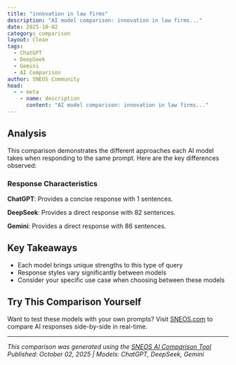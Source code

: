 ```yaml
---
title: "innovation in law firms"
description: "AI model comparison: innovation in law firms..."
date: 2025-10-02
category: comparison
layout: Clean
tags:
  - ChatGPT
  - DeepSeek
  - Gemini
  - AI Comparison
author: SNEOS Community
head:
  - - meta
    - name: description
      content: "AI model comparison: innovation in law firms..."
---
```


<ChatComparison
  title="innovation in law firms"
  prompt="innovation in law firms"
  :responses='{
    "ChatGPT": "Error calling OpenAI API.",
    "DeepSeek": "Of course. Innovation in law firms has moved far beyond just adopting new software. It\u0027s now a strategic imperative focused on improving efficiency, delivering greater client value, and creating new service models in an increasingly competitive market.\n\nHere\u2019s a comprehensive breakdown of innovation in law firms, covering key areas, drivers, challenges, and real-world examples.\n\n### 1. Core Areas of Innovation\n\nLaw firm innovation can be categorized into several key pillars:\n\n#### A. Technological Innovation\nThis is the most visible form of innovation, encompassing the tools and platforms firms use.\n\n*   **Legal Tech Adoption:**\n    *   **AI-Powered Tools:** Using AI for contract review (e.g., Kira Systems, Luminance), due diligence, legal research (e.g., Casetext, Westlaw), and predictive analytics for case outcomes.\n    *   **Document Automation:** Tools like HotDocs or Clarilis that turn complex legal documents into self-service templates, drastically reducing drafting time and errors.\n    *   **E-Discovery \u0026 Data Analytics:** Platforms like Relativity and Logikcull that use machine learning to sift through vast volumes of electronic data for litigation.\n    *   **Practice Management Software:** Integrated platforms (e.g., Clio, PracticePanther) that manage everything from time-tracking and billing to client communication and matter management.\n\n*   **Data-Driven Decision Making:**\n    *   Using data analytics to inform legal strategy, predict judge/jury behavior, set competitive pricing, and identify firm-wide operational efficiencies.\n\n#### B. Process Innovation (\u0022NewLaw\u0022)\nThis involves re-engineering how legal services are delivered, often moving away from the traditional hourly billing model.\n\n*   **Alternative Legal Service Providers (ALSPs):** Many large firms have built or partnered with ALSPs to handle high-volume, repetitive work (like contract management or compliance) more efficiently and at a lower cost.\n*   **Legal Project Management (LPM):** Applying formal project management principles to legal matters. This includes scoping, budgeting, defining deliverables, and managing timelines to ensure matters stay on budget and meet client expectations.\n*   **Agile Workflows:** Borrowing from the tech industry, this involves working in sprints, holding daily stand-up meetings, and continuously adapting to client feedback.\n*   **Unbundled Services:** Offering discrete, limited-scope services (e.g., \u0022ghostwriting\u0022 a legal brief for a self-represented client) instead of full-scope representation.\n\n#### C. Business Model Innovation\nThis is a more fundamental shift in how a law firm creates and captures value.\n\n*   **Alternative Fee Arrangements (AFAs):** Moving beyond the billable hour to fixed fees, subscription models (e.g., \u0022legal department as a service\u0022), contingency fees, and success-based pricing.\n*   **Multi-Disciplinary Practices (MDPs):** Integrating non-lawyer professionals (e.g., technologists, data scientists, consultants) into the firm to offer holistic solutions. While still restricted in many jurisdictions, this is a growing trend.\n*   **Incubators and Venture Arms:** Some forward-thinking firms have launched incubators to fund legal tech startups or created venture arms to invest in them.\n\n#### D. Cultural \u0026 Structural Innovation\nThis is about changing the internal mindset and organization of the firm to foster innovation.\n\n*   **Dedicated Innovation Roles:** Creating positions like **Chief Innovation Officer, Legal Technologist, or Innovation Partner**.\n*   **Innovation Committees and Labs:** Establishing cross-functional teams to research, test, and implement new ideas.\n*   **Training \u0026 Upskilling:** Investing in training programs to ensure lawyers and staff are proficient with new technologies and methodologies.\n*   **Psychological Safety:** Creating an environment where lawyers feel safe to experiment, fail, and learn without penalty.\n\n### 2. Key Drivers of Innovation\n\n*   **Client Demand:** Sophisticated corporate clients are demanding more efficiency, predictability, and value. They often have their own legal ops teams and expect their outside counsel to be equally innovative.\n*   **Competition:** Competition is no longer just from other law firms. It comes from the \u0022Big Four\u0022 accounting firms, ALSPs, and in-house legal departments taking on more work.\n*   **Technology Proliferation:** The sheer volume and capability of legal tech tools make innovation more accessible and necessary to keep up.\n*   **Profitability Pressure:** Firms are constantly seeking ways to improve margins. Efficient processes and alternative pricing can lead to higher profitability than the billable hour.\n*   **Talent Attraction \u0026 Retention:** The next generation of lawyers wants to work with modern tools and efficient processes, not fight against outdated ones.\n\n### 3. Common Challenges \u0026 Barriers\n\n*   **The Billable Hour Model:** This is the single biggest barrier. It incentivizes time spent over efficiency and value delivered, creating a direct financial disincentive for innovation that saves time.\n*   **Cultural Resistance:** The legal profession is inherently risk-averse and steeped in tradition. The phrase \u0022We\u0027ve always done it this way\u0022 is a powerful force against change.\n*   **Lack of Expertise:** Many partners are experts in law, not in technology, project management, or process design.\n*   **Cost and ROI Uncertainty:** Investing in new technology and training is expensive, and the return on investment can be difficult to quantify in the short term.\n*   **Regulatory Restrictions:** Rules around unauthorized practice of law and restrictions on non-lawyer ownership of firms (e.g., the U.S. prohibition, unlike the UK\u0027s ABS model) can hinder certain business model innovations.\n\n### 4. Real-World Examples\n\n*   **Allen \u0026 Overy (A\u0026O):** A global leader with **Fuse**, a tech innovation space in its London office housing a curated group of legal tech startups. They also have **aosphere**, a subsidiary that provides online legal compliance services.\n*   **Dentons:** Created **NextLaw Labs**, a venture-backed global collaborative focused on developing and investing in new technologies and legal service models.\n*   **Baker McKenzie:** Has a well-established global **Legal Operations \u0026 Technology Services** team that helps clients with process improvement and tech implementation, not just legal advice.\n*   **Ogletree Deakins:** Developed its own proprietary case management and analytics platform to provide data-driven insights to its clients on employment law trends and litigation risks.\n\n### The Future of Innovation in Law Firms\n\nThe trajectory points towards:\n\n1.  **Embedded AI:** AI will become a standard, integrated part of every lawyer\u0027s workflow, from drafting to research to strategy.\n2.  **Productization of Services:** Firms will increasingly package their expertise into standardized, scalable \u0022products\u0022 (e.g., a compliance check-up service) rather than purely bespoke advice.\n3.  **Hyper-Personalization:** Using data to provide highly tailored legal advice and predict client-specific risks.\n4.  **Focus on the Client Experience:** Innovation will be judged by how it improves the client\u0027s journey, making it more transparent, collaborative, and less stressful.\n\nIn conclusion, innovation in law firms is no longer a niche interest but a core strategic function. The most successful firms of the future will be those that can effectively blend deep legal expertise with cutting-edge technology, efficient processes, and a client-centric business model.",
    "Gemini": "Innovation in law firms is no longer a nice-to-have, but a necessity for survival and growth. Clients are demanding more value, technology is rapidly changing the landscape, and competition is fierce. Here\u0027s a breakdown of key areas of innovation and examples:\n\n**1. Technology Adoption \u0026 Development:**\n\n*   **AI \u0026 Automation:**\n    *   **Document Review \u0026 E-Discovery:** Using AI to quickly and accurately analyze large volumes of documents, significantly reducing time and costs. (e.g., Kira Systems, Relativity)\n    *   **Contract Analysis:**  Leveraging AI to extract key clauses, identify risks, and ensure compliance in contracts. (e.g.,  ContractPodAi,  LawGeex)\n    *   **Legal Research:** Employing AI-powered search tools to find relevant case law and legal precedents more efficiently. (e.g., Westlaw Edge, LexisNexis)\n    *   **Automated Legal Drafting:** Using software to generate standard legal documents like NDAs, wills, and leases. (e.g.,  Afterpattern, Documate)\n    *   **Chatbots:** Providing 24/7 client support and answering basic legal questions. (e.g.,  Many firms are developing or using chatbots via their websites.)\n    *   **Workflow Automation:** Streamlining internal processes like client onboarding, billing, and knowledge management. (e.g., Clio, MyCase)\n*   **Cloud Computing:**  Moving data and applications to the cloud for increased accessibility, collaboration, and security.\n*   **Data Analytics:** Using data to gain insights into firm performance, client behavior, and market trends.  This includes pricing strategies, resource allocation, and identifying new business opportunities.\n*   **Cybersecurity:**  Investing in robust cybersecurity measures to protect client data and firm assets.  This is increasingly critical given the sensitive nature of legal information.\n*   **Blockchain Technology:**  Exploring the potential of blockchain for secure document storage, smart contracts, and identity verification. (While still nascent, its potential is significant)\n\n**2. New Service Delivery Models:**\n\n*   **Alternative Fee Arrangements (AFAs):** Moving away from hourly billing and offering fixed fees, value-based pricing, subscriptions, or contingency fees.  This provides clients with greater predictability and incentivizes efficiency.\n*   **Legal Project Management (LPM):** Applying project management principles to legal matters to improve efficiency, transparency, and communication.  This helps control costs and meet deadlines.\n*   **Legal Process Outsourcing (LPO):**  Outsourcing routine legal tasks to specialized providers, often located in lower-cost jurisdictions.  This allows firms to focus on higher-value work. (e.g.,  UnitedLex,  Elevate Services)\n*   **Online Legal Platforms:**  Creating online platforms that provide clients with access to legal information, self-help tools, and online legal services. (e.g.,  Rocket Lawyer, LegalZoom - while these are not law firms, firms can adapt similar models)\n*   **Unbundled Legal Services:** Offering clients specific, discrete legal services rather than full representation.  This makes legal assistance more accessible and affordable.\n\n**3. Client-Centric Innovation:**\n\n*   **Improved Communication \u0026 Transparency:** Utilizing client portals, regular updates, and proactive communication to keep clients informed and engaged.\n*   **Client Feedback Mechanisms:**  Actively soliciting and acting on client feedback to improve service delivery and satisfaction.  This can include surveys, interviews, and advisory boards.\n*   **Design Thinking:**  Using design thinking methodologies to understand client needs and develop innovative solutions.\n*   **Industry Specialization:**  Developing deep expertise in specific industries to provide clients with tailored legal advice and solutions.\n*   **Focus on Client Business Goals:**  Understanding clients\u0027 business objectives and providing legal advice that aligns with their strategic goals.\n\n**4. Internal Process Innovation:**\n\n*   **Knowledge Management:**  Creating systems to capture, organize, and share knowledge within the firm. This improves efficiency and reduces redundancy.\n*   **Collaboration Tools:**  Using collaboration platforms to facilitate communication and teamwork among lawyers and staff. (e.g., Slack, Microsoft Teams)\n*   **Diversity \u0026 Inclusion Initiatives:**  Creating a more diverse and inclusive workforce to attract top talent and better serve a diverse clientele.\n*   **Flexible Work Arrangements:**  Offering flexible work options, such as remote work and flexible hours, to improve employee satisfaction and retention.\n*   **Training \u0026 Development:**  Investing in training and development programs to equip lawyers and staff with the skills they need to succeed in a rapidly changing legal landscape. This includes technological proficiency, business acumen, and client relationship management skills.\n*   **Flattened Hierarchies:**  Moving away from traditional hierarchical structures to foster a more collaborative and innovative culture.\n\n**5. Cultural Innovation:**\n\n*   **Embracing Experimentation:**  Creating a culture that encourages experimentation and risk-taking.\n*   **Promoting Collaboration:**  Breaking down silos and fostering collaboration among different practice groups and departments.\n*   **Empowering Employees:**  Giving employees more autonomy and responsibility.\n*   **Fostering a Growth Mindset:**  Encouraging employees to embrace challenges and learn from failures.\n*   **Open Communication:**  Creating a culture of open communication and transparency.\n\n**Challenges to Innovation in Law Firms:**\n\n*   **Risk Aversion:** Law firms are often risk-averse due to the high stakes involved in legal matters.\n*   **Partner Resistance:**  Partners may be resistant to change, particularly if it threatens their established practices or compensation models.\n*   **Lack of Resources:**  Some firms may lack the financial or human resources to invest in innovation.\n*   **Regulatory Constraints:**  The legal profession is heavily regulated, which can limit the scope of innovation.\n*   **Legacy Technology:**  Firms may be burdened by outdated technology systems that are difficult to integrate with new technologies.\n*   **Measuring ROI:**  It can be difficult to measure the return on investment (ROI) of innovation initiatives.\n\n**Overcoming Challenges:**\n\n*   **Leadership Support:**  Strong leadership support is essential for driving innovation.\n*   **Clear Vision \u0026 Strategy:**  Firms need a clear vision and strategy for innovation.\n*   **Dedicated Resources:**  Allocating sufficient resources to innovation initiatives.\n*   **Pilot Programs:**  Testing new ideas through pilot programs before implementing them firm-wide.\n*   **Communication \u0026 Training:**  Communicating the benefits of innovation to employees and providing them with the necessary training.\n*   **Collaboration with External Partners:**  Partnering with technology vendors, consultants, and other organizations to access expertise and resources.\n\n**Examples of Innovative Law Firms:**\n\nWhile many firms are innovating, some examples include:\n\n*   **Allen \u0026 Overy:**  Known for their use of technology and data analytics.\n*   **Baker McKenzie:**  Has a strong focus on innovation and client service.\n*   **Dentons:**  Aggressively pursuing technology adoption and new service delivery models.\n*   **Latham \u0026 Watkins:**  Investing heavily in technology and innovation initiatives.\n*   **Pinsent Masons:**  Utilizing technology to improve efficiency and client service.\n\nUltimately, successful innovation in law firms requires a holistic approach that addresses technology, service delivery, internal processes, and firm culture. Firms that embrace innovation are better positioned to adapt to the changing legal landscape and thrive in the future. Remember to stay informed about emerging technologies and trends, actively listen to client needs, and foster a culture of experimentation and continuous improvement.\n"
  }'
  published-date="03:10"
/>

## Analysis

This comparison demonstrates the different approaches each AI model takes when responding to the same prompt. Here are the key differences observed:

### Response Characteristics

**ChatGPT**: Provides a concise response with 1 sentences. 

**DeepSeek**: Provides a direct response with 82 sentences. 

**Gemini**: Provides a direct response with 86 sentences. 

## Key Takeaways

- Each model brings unique strengths to this type of query
- Response styles vary significantly between models
- Consider your specific use case when choosing between these models

## Try This Comparison Yourself

Want to test these models with your own prompts? Visit [SNEOS.com](https://sneos.com) to compare AI responses side-by-side in real-time.

---

*This comparison was generated using the [SNEOS AI Comparison Tool](https://sneos.com)*
*Published: October 02, 2025 | Models: ChatGPT, DeepSeek, Gemini*
